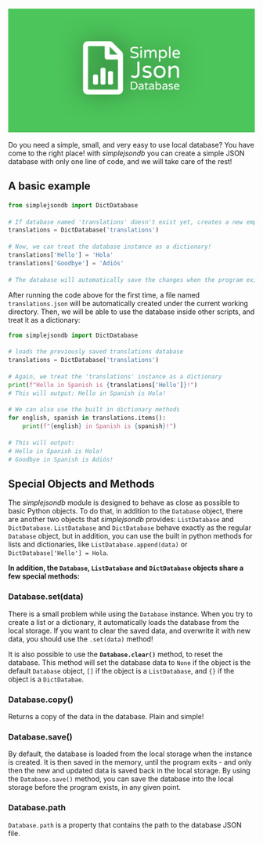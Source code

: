 ![Simple Json Datbase](/assets/banner.png)

Do you need a simple, small, and very easy to use local database? You have come to the right place!
with _simplejsondb_ you can create a simple JSON database with only one line of code, and we will take care of the rest!

## A basic example

```python
from simplejsondb import DictDatabase

# If database named 'translations' doesn't exist yet, creates a new empty dict database
translations = DictDatabase('translations')

# Now, we can treat the database instance as a dictionary!
translations['Hello'] = 'Hola'
translations['Goodbye'] = 'Adiós'

# The database will automatically save the changes when the program exits
```

After running the code above for the first time, a file named `translations.json` will be automatically created under the current working directory. Then, we will be able to use the database inside other scripts, and treat it as a dictionary:

```python
from simplejsondb import DictDatabase

# loads the previously saved translations database
translations = DictDatabase('translations')

# Again, we treat the 'translations' instance as a dictionary
print(f"Hello in Spanish is {translations['Hello']}!")
# This will output: Hello in Spanish is Hola!

# We can also use the built in dictionary methods
for english, spanish in translations.items():
    print(f"{english} in Spanish is {spanish}!")

# This will output:
# Hello in Spanish is Hola!
# Goodbye in Spanish is Adiós!
```

## Special Objects and Methods

The *simplejsondb* module is designed to behave as close as possible to basic Python objects.
To do that, in addition to the `Database` object, there are another two objects that *simplejsondb* provides: `ListDatabase` and `DictDatabase`.
`ListDatabase` and `DictDatabase` behave exactly as the regular `Database` object, but in addition, you can use the built in python methods for lists and dictionaries, like `ListDatabase.append(data)` or `DictDatabase['Hello'] = Hola`.

**In addition, the `Database`, `ListDatabase` and `DictDatabase` objects share a few special methods:**

### Database.set(data)

There is a small problem while using the `Database` instance. When you try to create a list or a dictionary, it automatically loads the database from the local storage. If you want to clear the saved data, and overwrite it with new data, you should use the `.set(data)`  method!

It is also possible to use the **`Database.clear()`** method, to reset the database. This method will set the database data to `None` if the object is the default `Database` object,  `[]` if the object is a `ListDatabase`, and `{}` if the object is a `DictDatabae`.

### Database.copy()

Returns a copy of the data in the database. Plain and simple!

### Database.save()

By default, the database is loaded from the local storage when the instance is created. It is then saved in the memory, until the program exits - and only then the new and updated data is saved back in the local storage. By using the `Database.save()` method, you can save the database into the local storage before the program exists, in any given point.

### Database.path

`Database.path` is a property that contains the path to the database JSON file.